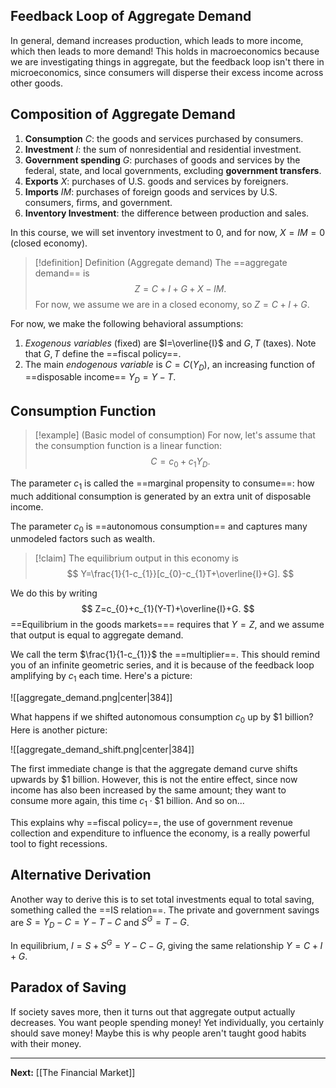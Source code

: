 ## Feedback Loop of Aggregate Demand

In general, demand increases production, which leads to more income, which then leads to more demand! This holds in macroeconomics because we are investigating things in aggregate, but the feedback loop isn't there in microeconomics, since consumers will disperse their excess income across other goods.

## Composition of Aggregate Demand

1. **Consumption** $C$: the goods and services purchased by consumers.
2. **Investment** $I$: the sum of nonresidential and residential investment.
3. **Government spending** $G$: purchases of goods and services by the federal, state, and local governments, excluding **government transfers**.
4. **Exports** $X$: purchases of U.S. goods and services by foreigners.
5. **Imports** $IM$: purchases of foreign goods and services by U.S. consumers, firms, and government.
6. **Inventory Investment**: the difference between production and sales.

In this course, we will set inventory investment to 0, and for now, $X=IM=0$ (closed economy).

> [!definition] Definition (Aggregate demand)
> The ==aggregate demand== is
> $$
> Z = C + I + G + X - IM.
> $$
> For now, we assume we are in a closed economy, so $Z=C+I+G$.

For now, we make the following behavioral assumptions:

1. *Exogenous variables* (fixed) are $I=\overline{I}$ and $G,T$ (taxes). Note that $G,T$ define the ==fiscal policy==.
2. The main *endogenous variable* is $C=C(Y_{D})$, an increasing function of ==disposable income== $Y_{D}=Y-T$.

## Consumption Function

> [!example] (Basic model of consumption)
> For now, let's assume that the consumption function is a linear function:
> $$
> C=c_{0}+c_{1}Y_{D}.
> $$

The parameter $c_{1}$ is called the ==marginal propensity to consume==: how much additional consumption is generated by an extra unit of disposable income.

The parameter $c_{0}$ is ==autonomous consumption== and captures many unmodeled factors such as wealth.

> [!claim]
> The equilibrium output in this economy is
> $$
> Y=\frac{1}{1-c_{1}}[c_{0}-c_{1}T+\overline{I}+G].
> $$

We do this by writing
$$
Z=c_{0}+c_{1}(Y-T)+\overline{I}+G.
$$
==Equilibrium in the goods markets=== requires that $Y=Z$, and we assume that output is equal to aggregate demand.

We call the term $\frac{1}{1-c_{1}}$ the ==multiplier==. This should remind you of an infinite geometric series, and it is because of the feedback loop amplifying by $c_{1}$ each time. Here's a picture:

![[aggregate_demand.png|center|384]]

What happens if we shifted autonomous consumption $c_{0}$ up by $\$1$ billion? Here is another picture:

![[aggregate_demand_shift.png|center|384]]

The first immediate change is that the aggregate demand curve shifts upwards by $\$1$ billion. However, this is not the entire effect, since now income has also been increased by the same amount; they want to consume more again, this time $c_{1}\cdot\$1$ billion. And so on...

This explains why ==fiscal policy==, the use of government revenue collection and expenditure to influence the economy, is a really powerful tool to fight recessions.
## Alternative Derivation

Another way to derive this is to set total investments equal to total saving, something called the ==IS relation==. The private and government savings are $S=Y_{D}-C=Y-T-C$ and $S^{G}=T-G$. 

In equilibrium, $I=S+S^{G}=Y-C-G$, giving the same relationship $Y=C+I+G$.

## Paradox of Saving

If society saves more, then it turns out that aggregate output actually decreases. You want people spending money! Yet individually, you certainly should save money! Maybe this is why people aren't taught good habits with their money.

---

**Next:** [[The Financial Market]]


